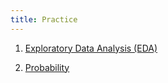 ```yaml
---
title: Practice
---
```


1. [Exploratory Data Analysis (EDA) ](/static/practice/eda_practice.html)

2. [Probability](/static/practice/probability_practice.html)